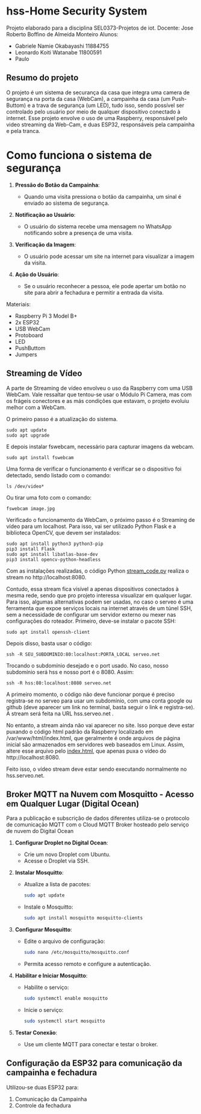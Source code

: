 # hss-Home Security System

Projeto elaborado para a disciplina SEL0373-Projetos de iot.
Docente: Jose Roberto Boffino de Almeida Monteiro
Alunos:
- Gabriele Namie Okabayashi 11884755
- Leonardo Koiti Watanabe 11800591
- Paulo

## Resumo do projeto

O projeto é um sistema de securança da casa que integra uma camera de segurança na porta da casa (WebCam), a campainha da casa (um Push-Buttom) e a trava de segurança (um LED), tudo isso, sendo possível ser controlado pelo usuário por meio de qualquer dispositivo conectado à internet. Esse projeto envolve o uso de uma Raspberry, responsável pelo video streaming da Web-Cam, e duas ESP32, responsáveis pela campainha e pela tranca. 
# Como funciona o sistema de segurança
1. **Pressão do Botão da Campainha**:
   - Quando uma visita pressiona o botão da campainha, um sinal é enviado ao sistema de segurança.

2. **Notificação ao Usuário**:
   - O usuário do sistema recebe uma mensagem no WhatsApp notificando sobre a presença de uma visita.

3. **Verificação da Imagem**:
   - O usuário pode acessar um site na internet para visualizar a imagem da visita.

4. **Ação do Usuário**:
   - Se o usuário reconhecer a pessoa, ele pode apertar um botão no site para abrir a fechadura e permitir a entrada da visita.

Materiais:
- Raspberry Pi 3 Model B+
- 2x ESP32
- USB WebCam
- Protoboard
- LED
- PushButtom
- Jumpers

##

## Streaming de Vídeo

A parte de Streaming de vídeo envolveu o uso da Raspberry com uma USB WebCam. Vale ressaltar que tentou-se usar o Módulo Pi Camera, mas com os frágeis conectores e as más condições que estavam, o projeto evoluiu melhor com a WebCam.

O primeiro passo é a atualização do sistema.

```
sudo apt update
sudo apt upgrade
```

E depois instalar fswebcam, necessário para capturar imagens da webcam.

```
sudo apt install fswebcam
```

Uma forma de verificar o funcionamento é verificar se o dispositivo foi detectado, sendo listado com o comando:

```
ls /dev/video*
```

Ou tirar uma foto com o comando:

```
fswebcam image.jpg
```

Verificado o funcionamento da WebCam, o próximo passo é o Streaming de vídeo para um localhost. Para isso, vai ser utilizado Python Flask e a biblioteca OpenCV, que devem ser instalados:

```
sudo apt install python3 python3-pip
pip3 install Flask
sudo apt install libatlas-base-dev
pip3 install opencv-python-headless
```

Com as instalações realizadas, o código Python [stream_code.py](https://github.com/leowatanabe1/hss-SEL0373/blob/main/stream_code.py) realiza o stream no http://localhost:8080.

Contudo, essa stream fica visível a apenas dispositivos conectados à mesma rede, sendo que pro projeto interessa visualizar em qualquer lugar. Para isso, algumas alternativas podem ser usadas, no caso o serveo é uma ferramenta que expoe serviços locais na internet através de um túnel SSH, sem a necessidade de configurar um servidor externo ou mexer nas configurações do roteador. Primeiro, deve-se instalar o pacote SSH:

```
sudo apt install openssh-client
```

Depois disso, basta usar o código:

```
ssh -R SEU_SUBDOMINIO:80:localhost:PORTA_LOCAL serveo.net
```

Trocando o subdomínio desejado e o port usado. No caso, nosso subdomínio será hss e nosso port é o 8080. Assim:

```
ssh -R hss:80:localhost:8080 serveo.net
```

A primeiro momento, o código não deve funcionar porque é preciso registra-se no serveo para usar um subdomínio, com uma conta google ou github (deve aparecer um link no terminal, basta seguir o link e registra-se). A stream será feita na URL hss.serveo.net . 

No entanto, a stream ainda não vai aparecer no site. Isso porque deve estar puxando o código html padrão da Raspberry localizado em /var/www/html/index.html, que geralmente é onde arquivos de página inicial são armazenados em servidores web baseados em Linux. Assim, altere esse arquivo pelo [index.html](https://github.com/leowatanabe1/hss-SEL0373/blob/main/index.html), que apenas puxa o vídeo do http://localhost:8080. 

Feito isso, o vídeo stream deve estar sendo executando normalmente no hss.serveo.net. 
## Broker MQTT na Nuvem com Mosquitto - Acesso em Qualquer Lugar (Digital Ocean)
Para a publicação e subscrição de dados diferentes utiliza-se o protocolo de comunicação MQTT com o Cloud MQTT Broker hosteado pelo serviço de nuvem do Digital Ocean
1. **Configurar Droplet no Digital Ocean**:
   - Crie um novo Droplet com Ubuntu.
   - Acesse o Droplet via SSH.

2. **Instalar Mosquitto**:
   - Atualize a lista de pacotes:
     ```bash
     sudo apt update
     ```
   - Instale o Mosquitto:
     ```bash
     sudo apt install mosquitto mosquitto-clients
     ```

3. **Configurar Mosquitto**:
   - Edite o arquivo de configuração:
     ```bash
     sudo nano /etc/mosquitto/mosquitto.conf
     ```
   - Permita acesso remoto e configure a autenticação.

4. **Habilitar e Iniciar Mosquitto**:
   - Habilite o serviço:
     ```bash
     sudo systemctl enable mosquitto
     ```
   - Inicie o serviço:
     ```bash
     sudo systemctl start mosquitto
     ```

5. **Testar Conexão**:
   - Use um cliente MQTT para conectar e testar o broker.
## Configuração da ESP32 para comunicação da campainha e fechadura
Utilizou-se duas ESP32 para:
1. Comunicação da Campainha
2. Controle da fechadura


